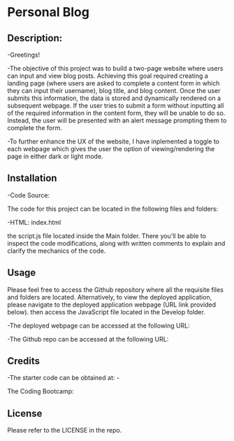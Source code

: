 # Personal Blog


## Description:

-Greetings! 

-The objective of this project was to build a two-page website where users can input and view blog posts. Achieving this goal required creating a landing page (where users are asked to complete a content form in which they can input their username), blog title, and blog content. Once the user submits this information, the data is stored and dynamically rendered on a subsequent webpage. If the user tries to submit a form without inputting all of the required information in the content form, they will be unable to do so. Instead, the user will be presented with an alert message prompting them to complete the form. 

-To further enhance the UX of the website, I have inplemented a toggle to each webpage which gives the user the option of viewing/rendering the page in either dark or light mode.


## Installation

-Code Source:

The code for this project can be located in the following files and folders:

-HTML:
        index.html
        







the script.js file located inside the Main folder. There you'll be able to inspect the code modifications, along with written comments to explain and clarify the mechanics of the code.


## Usage

Please feel free to access the Github repository where all the requisite files and folders are located. Alternatively, to view the deployed application, please navigate to the deployed application webpage (URL link provided below). then access the JavaScript file located in the Develop folder.

-The deployed webpage can be accessed at the following URL: 

-The Github repo can be accessed at the following URL: 


## Credits

-The starter code can be obtained at: -

The Coding Bootcamp: 


## License

Please refer to the LICENSE in the repo.

